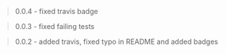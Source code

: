 > 0.0.4 - fixed travis badge

> 0.0.3 - fixed failing tests

> 0.0.2 - added travis, fixed typo in README and added badges
